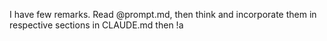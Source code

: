 I have few remarks. Read @prompt.md, then think and incorporate them in respective sections in CLAUDE.md then !a 
